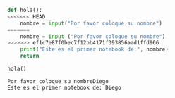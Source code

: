```python
def hola():
<<<<<<< HEAD
    nombre = input("Por favor coloque su nombre")
=======
    nombre = input ("Por favor coloque su nombre")
>>>>>>> ef1c7e87f0bec7f12bb4171f393856aad1ffd966
    print("Este es el primer notebook de:", nombre)
    return


```


```python
hola()


```

    Por favor coloque su nombreDiego
    Este es el primer notebook de: Diego
    


```python

```


```python

```
